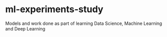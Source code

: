 # ml-experiments-study
Models and work done as part of learning Data Science, Machine Learning and Deep Learning
